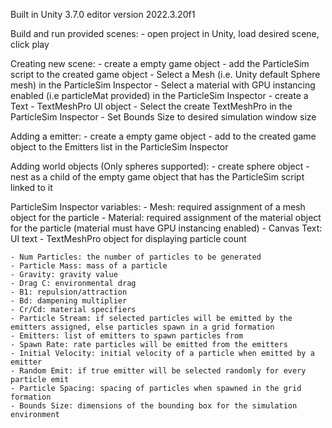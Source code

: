 Built in Unity 3.7.0 editor version 2022.3.20f1

Build and run provided scenes:
	- open project in Unity, load desired scene, click play

Creating new scene:
	- create a empty game object
	- add the ParticleSim script to the created game object
	- Select a Mesh (i.e. Unity default Sphere mesh) in the ParticleSim Inspector
	- Select a material with GPU instancing enabled (i.e particleMat provided) in the ParticleSim Inspector
	- create a Text - TextMeshPro UI object
	- Select the create TextMeshPro in the ParticleSim Inspector
	- Set Bounds Size to desired simulation window size

Adding a emitter:
	- create a empty game object
	- add to the created game object to the Emitters list in the ParticleSim Inspector

Adding world objects (Only spheres supported):
	- create sphere object
	- nest as a child of the empty game object that has the ParticleSim script linked to it
	
ParticleSim Inspector variables:
	- Mesh: required assignment of a mesh object for the particle
	- Material: required assignment of the material object for the particle (material must have GPU instancing enabled)
	- Canvas Text: UI text - TextMeshPro object for displaying particle count  

	- Num Particles: the number of particles to be generated
	- Particle Mass: mass of a particle
	- Gravity: gravity value
	- Drag C: environmental drag
	- B1: repulsion/attraction
	- Bd: dampening multiplier
	- Cr/Cd: material specifiers
	- Particle Stream: if selected particles will be emitted by the emitters assigned, else particles spawn in a grid formation
	- Emitters: list of emitters to spawn particles from
	- Spawn Rate: rate particles will be emitted from the emitters
	- Initial Velocity: initial velocity of a particle when emitted by a emitter
	- Random Emit: if true emitter will be selected randomly for every particle emit
	- Particle Spacing: spacing of particles when spawned in the grid formation
	- Bounds Size: dimensions of the bounding box for the simulation environment
	
